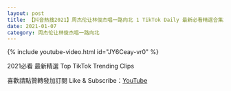 ```yaml
---
layout: post
title: 【抖音熱搜2021】周杰伦让林俊杰唱一路向北 1 TikTok Daily 最新必看精選合集2021 01 07
date: 2021-01-07
category: 周杰伦让林俊杰唱一路向北
---
```


{% include youtube-video.html id="JY6Ceay-vr0" %}

2021必看 最新精選 Top TikTok Trending Clips

喜歡請點贊轉發加訂閱 Like & Subscribe：[YouTube](https://www.youtube.com/channel/UCAoR7VcanIPd04uEq_GIylA/videos)

